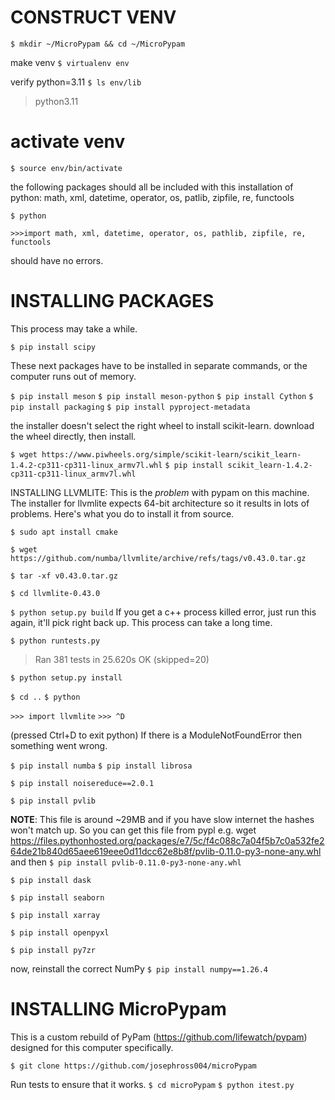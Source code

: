 # CONSTRUCT VENV
`$ mkdir ~/MicroPypam && cd ~/MicroPypam`

make venv
`$ virtualenv env`

verify python=3.11
`$ ls env/lib`
> python3.11

# activate venv
`$ source env/bin/activate`

the following packages should all be included with this installation of python:
math, xml, datetime, operator, os, patlib, zipfile, re, functools

`$ python`

`>>>import math, xml, datetime, operator, os, pathlib, zipfile, re, functools`

should have no errors.

#  INSTALLING PACKAGES

This process may take a while.

`$ pip install scipy`

These next packages have to be installed in separate commands, or the computer runs out of memory.

`$ pip install meson`
`$ pip install meson-python`
`$ pip install Cython`
`$ pip install packaging`
`$ pip install pyproject-metadata`

the installer doesn't select the right wheel to install scikit-learn. download the wheel directly, then install. 

`$ wget https://www.piwheels.org/simple/scikit-learn/scikit_learn-1.4.2-cp311-cp311-linux_armv7l.whl`
`$ pip install scikit_learn-1.4.2-cp311-cp311-linux_armv7l.whl`

INSTALLING LLVMLITE: This is the *problem* with pypam on this machine. The installer for llvmlite expects 64-bit architecture so it results in lots of problems. Here's what you do to install it from source.

`$ sudo apt install cmake`

`$ wget https://github.com/numba/llvmlite/archive/refs/tags/v0.43.0.tar.gz`

`$ tar -xf v0.43.0.tar.gz`

`$ cd llvmlite-0.43.0`

`$ python setup.py build`
If you get a c++ process killed error, just run this again, it'll pick right back up. This process can take a long time.

`$ python runtests.py`

>Ran 381 tests in 25.620s
>OK (skipped=20)

`$ python setup.py install`

`$ cd ..`
`$ python`

`>>> import llvmlite`
`>>> ^D `

(pressed Ctrl+D to exit python)
If there is a ModuleNotFoundError then something went wrong.

`$ pip install numba`
`$ pip install librosa`

`$ pip install noisereduce==2.0.1`

`$ pip install pvlib`
 
__NOTE__: This file is around ~29MB and if you have slow internet the hashes
won't match up. So you can get this file from pypl e.g. 
wget https://files.pythonhosted.org/packages/e7/5c/f4c088c7a04f5b7c0a532fe264de21b840d65aee619eee0d11dcc62e8b8f/pvlib-0.11.0-py3-none-any.whl 
and then `$ pip install pvlib-0.11.0-py3-none-any.whl`

`$ pip install dask`

`$ pip install seaborn`

`$ pip install xarray`

`$ pip install openpyxl`

`$ pip install py7zr`

now, reinstall the correct NumPy
`$ pip install numpy==1.26.4`

# INSTALLING MicroPypam

This is a custom rebuild of PyPam (https://github.com/lifewatch/pypam) designed for this computer specifically.

`$ git clone https://github.com/josephross004/microPypam`

Run tests to ensure that it works.
`$ cd microPypam`
`$ python itest.py`
